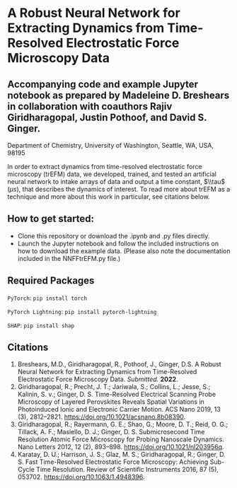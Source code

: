 # A Robust Neural Network for Extracting Dynamics from Time-Resolved Electrostatic Force Microscopy Data

## Accompanying code and example Jupyter notebook as prepared by Madeleine D. Breshears in collaboration with coauthors Rajiv Giridharagopal, Justin Pothoof, and David S. Ginger.

Department of Chemistry, University of Washington, Seattle, WA, USA, 98195

In order to extract dynamics from time-resolved electrostatic force microscopy (trEFM) data, we developed, trained, and tested an artificial neural network to intake arrays of data and output a time constant, $\\tau$ ($\mu s$), that describes the dynamics of interest. To read more about trEFM as a technique and more about this work in particular, see citations below.

## How to get started:
- Clone this repository or download the .ipynb and .py files directly. 
- Launch the Jupyter notebook and follow the included instructions on how to download the example data. (Please also note the documentation included in the NNFFtrEFM.py file.)

## Required Packages

`PyTorch`: `pip install torch`

`PyTorch Lightning`: `pip install pytorch-lightning`

`SHAP`: `pip install shap`


## Citations
1. Breshears, M.D., Giridharagopal, R., Pothoof, J., Ginger, D.S. A Robust Neural Network for Extracting Dynamics from Time-Resolved Electrostatic Force Microscopy Data. *Submitted.* **2022**.
2. Giridharagopal, R.; Precht, J. T.; Jariwala, S.; Collins, L.; Jesse, S.; Kalinin, S. v.; Ginger, D. S. Time-Resolved Electrical Scanning Probe Microscopy of Layered Perovskites Reveals Spatial Variations in Photoinduced Ionic and Electronic Carrier Motion. ACS Nano 2019, 13 (3), 2812–2821. https://doi.org/10.1021/acsnano.8b08390.
3. Giridharagopal, R.; Rayermann, G. E.; Shao, G.; Moore, D. T.; Reid, O. G.; Tillack, A. F.; Masiello, D. J.; Ginger, D. S. Submicrosecond Time Resolution Atomic Force Microscopy for Probing Nanoscale Dynamics. Nano Letters 2012, 12 (2), 893–898. https://doi.org/10.1021/nl203956q.
4. Karatay, D. U.; Harrison, J. S.; Glaz, M. S.; Giridharagopal, R.; Ginger, D. S. Fast Time-Resolved Electrostatic Force Microscopy: Achieving Sub-Cycle Time Resolution. Review of Scientific Instruments 2016, 87 (5), 053702. https://doi.org/10.1063/1.4948396.
